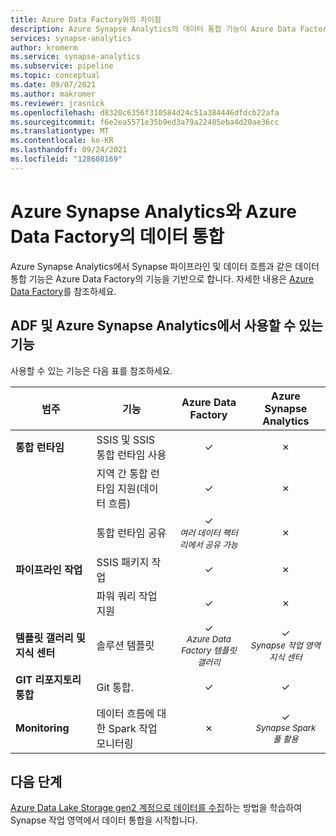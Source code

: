 ```yaml
---
title: Azure Data Factory와의 차이점
description: Azure Synapse Analytics의 데이터 통합 기능이 Azure Data Factory의 데이터 통합 기능과 어떻게 다른지 알아봅니다.
services: synapse-analytics
author: kromerm
ms.service: synapse-analytics
ms.subservice: pipeline
ms.topic: conceptual
ms.date: 09/07/2021
ms.author: makromer
ms.reviewer: jrasnick
ms.openlocfilehash: d8320c6356f310584d24c51a384446dfdcb22afa
ms.sourcegitcommit: f6e2ea5571e35b9ed3a79a22485eba4d20ae36cc
ms.translationtype: MT
ms.contentlocale: ko-KR
ms.lasthandoff: 09/24/2021
ms.locfileid: "128608169"
---
```

# <a name="data-integration-in-azure-synapse-analytics-versus-azure-data-factory"></a>Azure Synapse Analytics와 Azure Data Factory의 데이터 통합

Azure Synapse Analytics에서 Synapse 파이프라인 및 데이터 흐름과 같은 데이터 통합 기능은 Azure Data Factory의 기능을 기반으로 합니다. 자세한 내용은 [Azure Data Factory](../../data-factory/introduction.md)를 참조하세요.


## <a name="available-features-in-adf--azure-synapse-analytics"></a>ADF 및 Azure Synapse Analytics에서 사용할 수 있는 기능

사용할 수 있는 기능은 다음 표를 참조하세요.

| 범주                 | 기능    |  Azure Data Factory  | Azure Synapse Analytics |
| ------------------------ | ---------- | :------------------: | :---------------------: |
| **통합 런타임**  | SSIS 및 SSIS 통합 런타임 사용 | ✓ | ✗ |
|                          | 지역 간 통합 런타임 지원(데이터 흐름) | ✓ | ✗ |
|                          | 통합 런타임 공유 | ✓<br><small>*여러 데이터 팩터리에서 공유 가능* | ✗ |
| **파이프라인 작업** | SSIS 패키지 작업 | ✓ | ✗ |
|                          | 파워 쿼리 작업 지원 | ✓ | ✗ |
| **템플릿 갤러리 및 지식 센터** | 솔루션 템플릿 | ✓<br><small>*Azure Data Factory 템플릿 갤러리* | ✓<br><small>*Synapse 작업 영역 지식 센터* |
| **GIT 리포지토리 통합** | Git 통합. | ✓ | ✓ |
| **Monitoring**           | 데이터 흐름에 대한 Spark 작업 모니터링 | ✗ | ✓<br><small>*Synapse Spark 풀 활용* |

## <a name="next-steps"></a>다음 단계

[Azure Data Lake Storage gen2 계정으로 데이터를 수집](data-integration-data-lake.md)하는 방법을 학습하여 Synapse 작업 영역에서 데이터 통합을 시작합니다.
